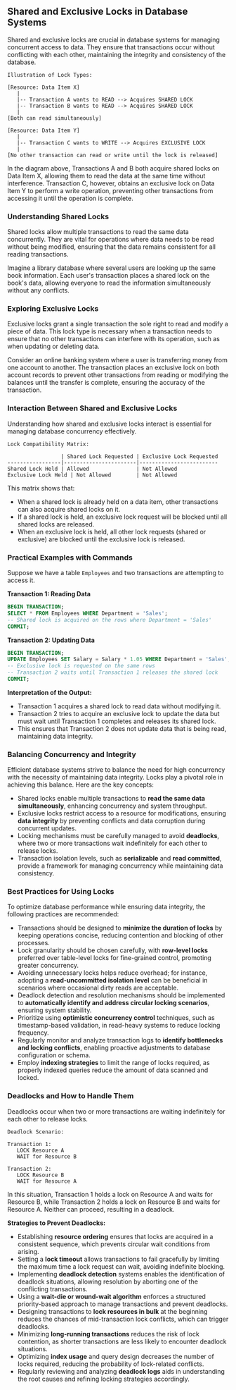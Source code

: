 ## Shared and Exclusive Locks in Database Systems

Shared and exclusive locks are crucial in database systems for managing concurrent access to data. They ensure that transactions occur without conflicting with each other, maintaining the integrity and consistency of the database.

```
Illustration of Lock Types:

[Resource: Data Item X]
   |
   |-- Transaction A wants to READ --> Acquires SHARED LOCK
   |-- Transaction B wants to READ --> Acquires SHARED LOCK
   |
[Both can read simultaneously]

[Resource: Data Item Y]
   |
   |-- Transaction C wants to WRITE --> Acquires EXCLUSIVE LOCK
   |
[No other transaction can read or write until the lock is released]
```

In the diagram above, Transactions A and B both acquire shared locks on Data Item X, allowing them to read the data at the same time without interference. Transaction C, however, obtains an exclusive lock on Data Item Y to perform a write operation, preventing other transactions from accessing it until the operation is complete.

### Understanding Shared Locks

Shared locks allow multiple transactions to read the same data concurrently. They are vital for operations where data needs to be read without being modified, ensuring that the data remains consistent for all reading transactions.

Imagine a library database where several users are looking up the same book information. Each user's transaction places a shared lock on the book's data, allowing everyone to read the information simultaneously without any conflicts.

### Exploring Exclusive Locks

Exclusive locks grant a single transaction the sole right to read and modify a piece of data. This lock type is necessary when a transaction needs to ensure that no other transactions can interfere with its operation, such as when updating or deleting data.

Consider an online banking system where a user is transferring money from one account to another. The transaction places an exclusive lock on both account records to prevent other transactions from reading or modifying the balances until the transfer is complete, ensuring the accuracy of the transaction.

### Interaction Between Shared and Exclusive Locks

Understanding how shared and exclusive locks interact is essential for managing database concurrency effectively.

```
Lock Compatibility Matrix:

                 | Shared Lock Requested | Exclusive Lock Requested
-----------------|-----------------------|-------------------------
Shared Lock Held | Allowed               | Not Allowed
Exclusive Lock Held | Not Allowed        | Not Allowed
```

This matrix shows that:

- When a shared lock is already held on a data item, other transactions can also acquire shared locks on it.
- If a shared lock is held, an exclusive lock request will be blocked until all shared locks are released.
- When an exclusive lock is held, all other lock requests (shared or exclusive) are blocked until the exclusive lock is released.

### Practical Examples with Commands

Suppose we have a table `Employees` and two transactions are attempting to access it.

**Transaction 1: Reading Data**

```sql
BEGIN TRANSACTION;
SELECT * FROM Employees WHERE Department = 'Sales';
-- Shared lock is acquired on the rows where Department = 'Sales'
COMMIT;
```

**Transaction 2: Updating Data**

```sql
BEGIN TRANSACTION;
UPDATE Employees SET Salary = Salary * 1.05 WHERE Department = 'Sales';
-- Exclusive lock is requested on the same rows
-- Transaction 2 waits until Transaction 1 releases the shared lock
COMMIT;
```

**Interpretation of the Output:**

- Transaction 1 acquires a shared lock to read data without modifying it.
- Transaction 2 tries to acquire an exclusive lock to update the data but must wait until Transaction 1 completes and releases its shared lock.
- This ensures that Transaction 2 does not update data that is being read, maintaining data integrity.

### Balancing Concurrency and Integrity

Efficient database systems strive to balance the need for high concurrency with the necessity of maintaining data integrity. Locks play a pivotal role in achieving this balance. Here are the key concepts:

- Shared locks enable multiple transactions to **read the same data simultaneously**, enhancing concurrency and system throughput.  
- Exclusive locks restrict access to a resource for modifications, ensuring **data integrity** by preventing conflicts and data corruption during concurrent updates.  
- Locking mechanisms must be carefully managed to avoid **deadlocks**, where two or more transactions wait indefinitely for each other to release locks.  
- Transaction isolation levels, such as **serializable** and **read committed**, provide a framework for managing concurrency while maintaining data consistency.

### Best Practices for Using Locks

To optimize database performance while ensuring data integrity, the following practices are recommended:

- Transactions should be designed to **minimize the duration of locks** by keeping operations concise, reducing contention and blocking of other processes.  
- Lock granularity should be chosen carefully, with **row-level locks** preferred over table-level locks for fine-grained control, promoting greater concurrency.  
- Avoiding unnecessary locks helps reduce overhead; for instance, adopting a **read-uncommitted isolation level** can be beneficial in scenarios where occasional dirty reads are acceptable.  
- Deadlock detection and resolution mechanisms should be implemented to **automatically identify and address circular locking scenarios**, ensuring system stability.  
- Prioritize using **optimistic concurrency control** techniques, such as timestamp-based validation, in read-heavy systems to reduce locking frequency.  
- Regularly monitor and analyze transaction logs to **identify bottlenecks and locking conflicts**, enabling proactive adjustments to database configuration or schema.  
- Employ **indexing strategies** to limit the range of locks required, as properly indexed queries reduce the amount of data scanned and locked.  

### Deadlocks and How to Handle Them

Deadlocks occur when two or more transactions are waiting indefinitely for each other to release locks.

```
Deadlock Scenario:

Transaction 1:
   LOCK Resource A
   WAIT for Resource B

Transaction 2:
   LOCK Resource B
   WAIT for Resource A
```

In this situation, Transaction 1 holds a lock on Resource A and waits for Resource B, while Transaction 2 holds a lock on Resource B and waits for Resource A. Neither can proceed, resulting in a deadlock.

**Strategies to Prevent Deadlocks:**

- Establishing **resource ordering** ensures that locks are acquired in a consistent sequence, which prevents circular wait conditions from arising.  
- Setting a **lock timeout** allows transactions to fail gracefully by limiting the maximum time a lock request can wait, avoiding indefinite blocking.  
- Implementing **deadlock detection** systems enables the identification of deadlock situations, allowing resolution by aborting one of the conflicting transactions.  
- Using a **wait-die or wound-wait algorithm** enforces a structured priority-based approach to manage transactions and prevent deadlocks.  
- Designing transactions to **lock resources in bulk** at the beginning reduces the chances of mid-transaction lock conflicts, which can trigger deadlocks.  
- Minimizing **long-running transactions** reduces the risk of lock contention, as shorter transactions are less likely to encounter deadlock situations.  
- Optimizing **index usage** and query design decreases the number of locks required, reducing the probability of lock-related conflicts.  
- Regularly reviewing and analyzing **deadlock logs** aids in understanding the root causes and refining locking strategies accordingly.  

